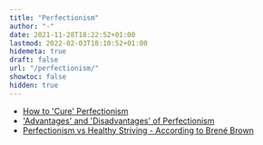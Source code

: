 ```yaml
---
title: "Perfectionism"
author: "-"
date: 2021-11-28T18:22:52+01:00
lastmod: 2022-02-03T18:10:52+01:00
hidemeta: true
draft: false
url: "/perfectionism/"
showtoc: false
hidden: true
---
```


* [How to 'Cure' Perfectionism](/how-to-cure-perfectionism/)
* ['Advantages' and 'Disadvantages' of Perfectionism](/advantage-and-disadvantages-of-perfectionism/)
* [Perfectionism vs Healthy Striving - According to Brené Brown](/perfectionism-vs-healthy-striving-according-to-brene-brown/)

